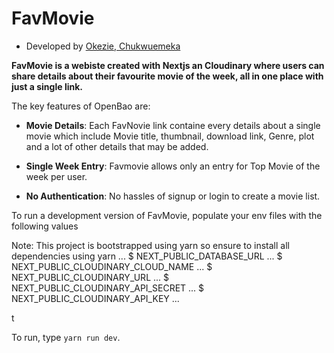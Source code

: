 # FavMovie

<!-- -	Website: https://www.openbao.org -->

- Developed by [Okezie, Chukwuemeka](https://linkedin.com/in/chukwuemeka-okezie-2b1335177)

**FavMovie is a webiste created with Nextjs an Cloudinary where users can share details about their favourite movie of the week,
all in one place with just a single link.**

The key features of OpenBao are:

- **Movie Details**: Each FavNovie link containe every details about a single movie
  which include Movie title, thumbnail, download link, Genre, plot and a lot of other
  details that may be added.

- **Single Week Entry**: Favmovie allows only an entry for Top Movie of the week
  per user.

- **No Authentication**: No hassles of signup or login to create a movie list.

To run a development version of FavMovie, populate your env files with the
following values

Note: This project is bootstrapped using yarn so ensure to install all dependencies using yarn
...
$ NEXT_PUBLIC_DATABASE_URL
...
$ NEXT_PUBLIC_CLOUDINARY_CLOUD_NAME
...
$ NEXT_PUBLIC_CLOUDINARY_URL
...
$ NEXT_PUBLIC_CLOUDINARY_API_SECRET
...
$ NEXT_PUBLIC_CLOUDINARY_API_KEY
...

t

To run, type `yarn run dev`.
